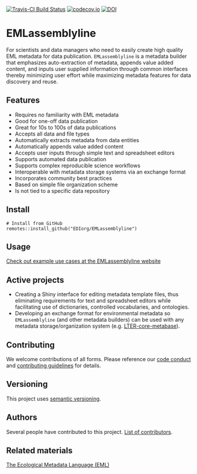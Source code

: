 <!-- This comment enables badge extraction to pkgdown site -->

[![Travis-CI Build Status](https://travis-ci.com/EDIorg/EMLassemblyline.svg?branch=development)](https://travis-ci.org/EDIorg/EMLassemblyline)
[![codecov.io](https://codecov.io/github/EDIorg/EMLassemblyline/coverage.svg?branch=development)](https://codecov.io/github/EDIorg/EMLassemblyline?branch=development)
[![DOI](https://zenodo.org/badge/84467795.svg)](https://zenodo.org/badge/latestdoi/84467795)

# EMLassemblyline

For scientists and data managers who need to easily create high quality EML metadata for data publication. `EMLassemblyline` is a metadata builder that emphasizes auto-extraction of metadata, appends value added content, and inputs user supplied information through common interfaces thereby minimizing user effort while maximizing metadata features for data discovery and reuse.

## Features

* Requires no familiarity with EML metadata
* Good for one-off data publication
* Great for 10s to 100s of data publications
* Accepts all data and file types
* Automatically extracts metadata from data entities
* Automatically appends value added content
* Accepts user inputs through simple text and spreadsheet editors
* Supports automated data publication
* Supports complex reproducible science workflows
* Interoperable with metadata storage systems via an exchange format
* Incorporates community best practices
* Based on simple file organization scheme
* Is not tied to a specific data repository


## Install

```
# Install from GitHub
remotes::install_github("EDIorg/EMLassemblyline")
```

## Usage

[Check out example use cases at the EMLassemblyline website](https://ediorg.github.io/EMLassemblyline/)

## Active projects

* Creating a Shiny interface for editing metadata template files, thus eliminating requirements for text and spreadsheet editors while facilitating use of dictionaries, controlled vocabularies, and ontologies.
* Developing an exchange format for environmental metadata so `EMLassemblyline` (and other metadata builders) can be used with any metadata storage/organization system (e.g. [LTER-core-metabase](https://github.com/lter/LTER-core-metabase)).

## Contributing

We welcome contributions of all forms. Please reference our [code conduct](https://github.com/EDIorg/EMLassemblyline/blob/master/CODE_OF_CONDUCT.md) and [contributing guidelines](https://github.com/EDIorg/EMLassemblyline/blob/master/CONTRIBUTING.md) for details.

## Versioning

This project uses [semantic versioning](https://semver.org).

## Authors

Several people have contributed to this project. [List of contributors](https://github.com/EDIorg/EMLassemblyline/blob/master/AUTHORS.md).

## Related materials

[The Ecological Metadata Language (EML)](https://knb.ecoinformatics.org/#external//emlparser/docs/index.html)
